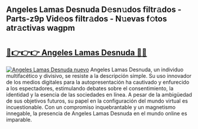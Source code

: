 ## Angeles Lamas Desnuda D𝚎sn𝚞dos filtr𝚊dos - Parts-z9p Vid𝚎os filtr𝚊dos - N𝚞evas f𝚘tos atr𝚊ctivas wagpm

# <h2><a href="http://mbboil0.tromn.icu/?c=Angeles+Lamas+Desnuda">🔗👉👉👉 Angeles Lamas Desnuda 🔗🔗</a></h2>

[![Angeles Lamas Desnuda nuevo](https://i.imgur.com/pEAQMta.gif)](http://mbboil0.tromn.icu/?c=Angeles+Lamas+Desnuda)
Angeles Lamas Desnuda, un individuo multifacético y divisivo, se resiste a la descripción simple. Su uso innovador de los medios digitales para la autopresentación ha cautivado y enfurecido a los espectadores, estimulando debates sobre el consentimiento, la identidad y la esencia de las sociedades en línea. A pesar de la ambigüedad de sus objetivos futuros, su papel en la configuración del mundo virtual es incuestionable. Con un compromiso inquebrantable y un magnetismo innegable, la presencia de Angeles Lamas Desnuda en el mundo online es imparable.
